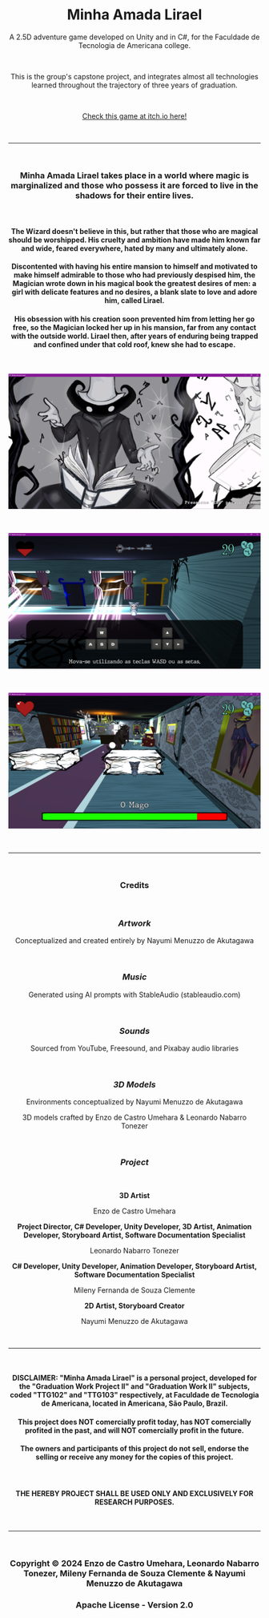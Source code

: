 <h1 align="center">Minha Amada Lirael</h1>

<p align="center">A 2.5D adventure game developed on Unity and in C#, for the Faculdade de Tecnologia de Americana college. </p><br>
<p align="center">This is the group's capstone project, and integrates almost all technologies learned throughout the trajectory of three years of graduation.</p>

<br>

<p align="center"><a href="https://leonardont.itch.io/minha-amada-lirael" target="_blank">Check this game at itch.io here!</a></p>

<br>
<hr>
<br>

<h3 align="center">Minha Amada Lirael takes place in a world where magic is marginalized and those who possess it are forced to live in the shadows for their entire lives.</h3>
<br>
<h4 align="center">The Wizard doesn't believe in this, but rather that those who are magical should be worshipped. His cruelty and ambition have made him known far and wide, feared everywhere, hated by many and ultimately alone. </h4>
<h4 align="center">Discontented with having his entire mansion to himself and motivated to make himself admirable to those who had previously despised him, the Magician wrote down in his magical book the greatest desires of men: a girl with delicate features and no desires, a blank slate to love and adore him, called Lirael.</h4>
<h4 align="center">His obsession with his creation soon prevented him from letting her go free, so the Magician locked her up in his mansion, far from any contact with the outside world. Lirael then, after years of enduring being trapped and confined under that cold roof, knew she had to escape.</h4>

<br>

![](GitHub_Images/Cutscene01.png)

<br>

![](GitHub_Images/Gameplay01.png)

<br>

![](GitHub_Images/Gameplay13.png)

<br>
<hr>
<br>

<h3 align="center"><b>Credits</b></h3>

<br>

<h3 align="center"><i><b>Artwork</b></i></h3>

<p align="center">Conceptualized and created entirely by Nayumi Menuzzo de Akutagawa</p>

<br>

<h3 align="center"><i><b>Music</b></i></h3>

<p align="center">Generated using AI prompts with StableAudio (stableaudio.com)</p>

<br>

<h3 align="center"><i><b>Sounds</b></i></h3>

<p align="center">Sourced from YouTube, Freesound, and Pixabay audio libraries</p>

<br>

<h3 align="center"><i><b>3D Models</b></i></h3>

<p align="center">Environments conceptualized by Nayumi Menuzzo de Akutagawa</p>
<p align="center">3D models crafted by Enzo de Castro Umehara & Leonardo Nabarro Tonezer</p>

<br>

<h3 align="center"><i><b>Project</b></i></h3>

<br>

<p align="center"><b>3D Artist</b></p>
<p align="center">Enzo de Castro Umehara</p>

<p align="center"><b>Project Director, C# Developer, Unity Developer, 3D Artist, Animation Developer, Storyboard Artist, Software Documentation Specialist</b></p>
<p align="center">Leonardo Nabarro Tonezer</p>

<p align="center"><b>C# Developer, Unity Developer, Animation Developer, Storyboard Artist, Software Documentation Specialist</b></p>
<p align="center">Mileny Fernanda de Souza Clemente</p>

<p align="center"><b>2D Artist, Storyboard Creator</b></p>
<p align="center">Nayumi Menuzzo de Akutagawa</p>

<br>
<hr>
<br>

<h4 align="center">DISCLAIMER: "Minha Amada Lirael" is a personal project, developed for the "Graduation Work Project II" and "Graduation Work II" subjects, coded "TTG102" and "TTG103" respectively, at Faculdade de Tecnologia de Americana, located in Americana, São Paulo, Brazil.<h4>
<h4 align="center">This project does NOT comercially profit today, has NOT comercially profited in the past, and will NOT comercially profit in the future.</h4>
<h4 align="center">The owners and participants of this project do not sell, endorse the selling or receive any money for the copies of this project.</h4>
<br>
<h4 align="center">THE HEREBY PROJECT SHALL BE USED ONLY AND EXCLUSIVELY FOR RESEARCH PURPOSES.</h4>

<br>
<hr>
<br>

<h3 align="center">Copyright © 2024 Enzo de Castro Umehara, Leonardo Nabarro Tonezer, Mileny Fernanda de Souza Clemente & Nayumi Menuzzo de Akutagawa</h3>
<h3 align="center">Apache License - Version 2.0</h3>
